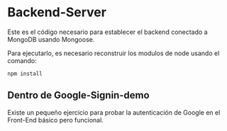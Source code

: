 # Backend-Server

Este es el código necesario para establecer el backend conectado a MongoDB usando Mongoose.

Para ejecutarlo, es necesario reconstruir los modulos de node usando el comando:

```
npm install
```

## Dentro de Google-Signin-demo
Existe un pequeño ejercicio para probar la autenticación de Google en el Front-End básico pero funcional.